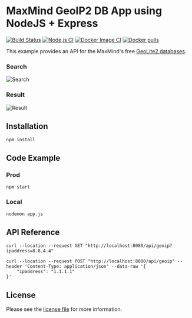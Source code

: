 # MaxMind GeoIP2 DB App using NodeJS + Express

[![Build Status](https://www.travis-ci.com/jadiagaurang/mmdb-geoip-node-express.svg?branch=main)](https://www.travis-ci.com/jadiagaurang/mmdb-geoip-node-express)
[![Node.js CI](https://github.com/jadiagaurang/mmdb-geoip-node-express/actions/workflows/node.js.yml/badge.svg)](https://github.com/jadiagaurang/mmdb-geoip-node-express/actions/workflows/node.js.yml)
[![Docker Image CI](https://github.com/jadiagaurang/mmdb-geoip-node-express/actions/workflows/docker-image.yml/badge.svg)](https://github.com/jadiagaurang/mmdb-geoip-node-express/actions/workflows/docker-image.yml)
[![Docker pulls](https://img.shields.io/docker/pulls/jadiagaurang/mmdb-geoip-node-express.svg?logo=docker)](https://hub.docker.com/r/jadiagaurang/mmdb-geoip-node-express/)

This example provides an API for the MaxMind's free [GeoLite2 databases](https://dev.maxmind.com/geoip/geoip2/geolite2/).

### Search
![Search](https://user-images.githubusercontent.com/430637/108790309-38b27980-7531-11eb-90b3-b879ca779f3b.png)

### Result
![Result](https://user-images.githubusercontent.com/430637/108790308-3819e300-7531-11eb-9845-d6dff15c6ffd.png)

## Installation

```
npm install
```

## Code Example

### Prod
```
npm start
```

### Local
```
nodemon app.js
```

## API Reference

```
curl --location --request GET "http://localhost:8080/api/geoip?ipaddress=8.8.4.4"
```

```
curl --location --request POST "http://localhost:8080/api/geoip" --header 'Content-Type: application/json' --data-raw '{
    "ipaddress": "1.1.1.1"
}'
```

## License

Please see the [license file](https://github.com/jadiagaurang/mmdb-geoip-node-express/blob/main/LICENSE) for more information.